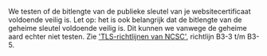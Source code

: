 We testen of de bitlengte van de publieke sleutel van je websitecertificaat voldoende veilig is. Let op: het is ook belangrijk dat de bitlengte van de geheime sleutel voldoende veilig is. Dit kunnen we vanwege de geheime aard echter niet testen. Zie ['TLS-richtlijnen van NCSC'](https://www.ncsc.nl/actueel/whitepapers/ict-beveiligingsrichtlijnen-voor-transport-layer-security-tls.html), richtlijn B3-3 t/m B3-5.
